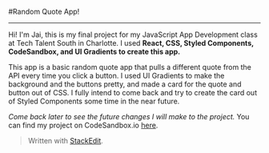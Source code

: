 #Random Quote App!

---

Hi! I'm Jai, this is my final project for my JavaScript App Development class at Tech Talent South in Charlotte. I used **React, CSS, Styled Components, CodeSandbox, and UI Gradients to create this app.**

This app is a basic random quote app that pulls a different quote from the API every time you click a button. I used UI Gradients to make the background and the buttons pretty, and made a card for the quote and button out of CSS. I fully intend to come back and try to create the card out of Styled Components some time in the near future.

_Come back later to see the future changes I will make to the project._
You can find my project on CodeSandbox.io [here](https://codesandbox.io/embed/morning-glade-thw82?autoresize=1&fontsize=14&theme=dark).

> Written with [StackEdit](https://stackedit.io/).
